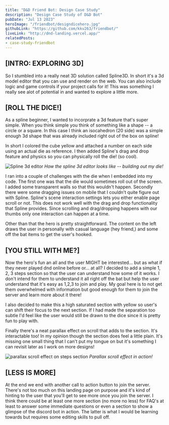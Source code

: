```yaml
---
title: "D&D Friend Bot: Design Case Study"
description: "Design Case Study of D&D Bot"
pubDate: "Jul 13 2023"
heroImage: "/friendbot/designdicehero.jpg"
githubLink: "https://github.com/kkv263/friendbot/"
liveLink: "http://dnd-landing.vercel.app/"
relatedPosts:
- case-study-friendbot 
---
```



## [INTRO: EXPLORING 3D]
So I stumbled into a really neat 3D solution called Spline3D. In short it's a 3d model editor that you can use and render on the web. You can also include logic and game controls if your project calls for it! This was something I really see alot of potential in and wanted to explore a little more.

## [ROLL THE DICE!]
As a spline beginner, I wanted to incorprate a 3d feature that's super simple. When you think simple you think of something like a shape -- a circle or a square. In this case I think an isocahedron (20 side) was a simple enough 3d shape that was already included right out of the box on spline!

In short I colored the cube yellow and attached a number on each side using an actual die as reference. I then added Spline's drag and drop feature and physics so you can physically roll the die! (so cool).

![Spline 3d editor](/friendbot/spline.jpeg)
*How the spline 3d editor looks like -- building out my die!*

I ran into a couple of challenges with the die when I embedded into my code. The first one was that the die would sometimes roll out of the screen. I added some transparent walls so that this wouldn't happen. Secondly there were some dragging issues on mobile that I couldn't quite figure out with Spline. Spline's scene interaction settings lets you either enable page scroll or not. This does not work well with the drag and drop functionality that Spline provides. Since scrolling and drag/dropping happens with our thumbs only one interaction can happen at a time. 

Other than that the hero is pretty straightforward. The content on the left draws the user in personally with casual language (hey friend,) and some off the bat items to get the user's hooked.

## [YOU STILL WITH ME?]
Now the hero's fun an all and the user MIGHT be interested... but as what if they never played dnd online before or... at all? I decided to add a simple 1, 2, 3 steps section so that the user can understand how some of it works. I don't intend for them to understand it all right off the bat but help the user understand that it's easy as 1,2,3 to join and play. My goal here is to not get them overwhelmed with information but good enough for them to join the server and learn more about it there!

I also decided to make this a high saturated section with yellow so user's can shift their focus to the next section. If I had made the separation too subtle I'd feel like the user would still be drawn to the dice since it is pretty fun to play with. 

Finally there's a neat parallax effect on scroll that adds to the section. It's interactable too! In my opinion though the section does feel a little plain. It's missing one small thing that I can't put my tongue on but it's something I can revisit later as I work on more designs!

![parallax scroll effect on steps section](/friendbot/steps.gif)
*Parallax scroll effect in action!*

## [LESS IS MORE]
At the end we end with another call to action button to join the server. There's not too much on this landing page on purpose and it's kind of hinting to the user that you'll get to see more once you join the server. I think there could be at least one more section (no more no less) for FAQ's at least to answer some immediate questions or even a section to show a glimpse of the discord bot in action. The latter is what I would be learning towards but requires some editing skills to pull off.